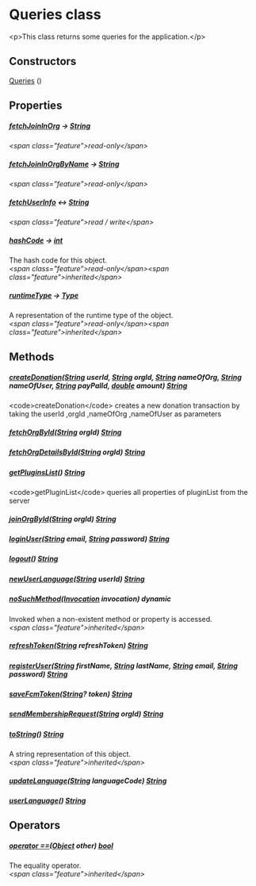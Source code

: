 


# Queries class









\<p\>This class returns some queries for the application.\</p\>




## Constructors

[Queries](../utils_queries/Queries/Queries.md) ()

   


## Properties

##### [fetchJoinInOrg](../utils_queries/Queries/fetchJoinInOrg.md) &#8594; [String](https:api.flutter.dev/flutter/dart-core/String-class.html)



  
_\<span class="feature"\>read-only\</span\>_



##### [fetchJoinInOrgByName](../utils_queries/Queries/fetchJoinInOrgByName.md) &#8594; [String](https:api.flutter.dev/flutter/dart-core/String-class.html)



  
_\<span class="feature"\>read-only\</span\>_



##### [fetchUserInfo](../utils_queries/Queries/fetchUserInfo.md) &#8596; [String](https:api.flutter.dev/flutter/dart-core/String-class.html)



  
_\<span class="feature"\>read / write\</span\>_



##### [hashCode](https:api.flutter.dev/flutter/dart-core/Object/hashCode.html) &#8594; [int](https:api.flutter.dev/flutter/dart-core/int-class.html)



The hash code for this object.  
_\<span class="feature"\>read-only\</span\>\<span class="feature"\>inherited\</span\>_



##### [runtimeType](https:api.flutter.dev/flutter/dart-core/Object/runtimeType.html) &#8594; [Type](https:api.flutter.dev/flutter/dart-core/Type-class.html)



A representation of the runtime type of the object.  
_\<span class="feature"\>read-only\</span\>\<span class="feature"\>inherited\</span\>_





## Methods

##### [createDonation](../utils_queries/Queries/createDonation.md)([String](https:api.flutter.dev/flutter/dart-core/String-class.html) userId, [String](https:api.flutter.dev/flutter/dart-core/String-class.html) orgId, [String](https:api.flutter.dev/flutter/dart-core/String-class.html) nameOfOrg, [String](https:api.flutter.dev/flutter/dart-core/String-class.html) nameOfUser, [String](https:api.flutter.dev/flutter/dart-core/String-class.html) payPalId, [double](https:api.flutter.dev/flutter/dart-core/double-class.html) amount) [String](https:api.flutter.dev/flutter/dart-core/String-class.html)



\<code\>createDonation\</code\> creates a new donation transaction by taking the userId ,orgId ,nameOfOrg ,nameOfUser as parameters  




##### [fetchOrgById](../utils_queries/Queries/fetchOrgById.md)([String](https:api.flutter.dev/flutter/dart-core/String-class.html) orgId) [String](https:api.flutter.dev/flutter/dart-core/String-class.html)



  




##### [fetchOrgDetailsById](../utils_queries/Queries/fetchOrgDetailsById.md)([String](https:api.flutter.dev/flutter/dart-core/String-class.html) orgId) [String](https:api.flutter.dev/flutter/dart-core/String-class.html)



  




##### [getPluginsList](../utils_queries/Queries/getPluginsList.md)() [String](https:api.flutter.dev/flutter/dart-core/String-class.html)



\<code\>getPluginList\</code\> queries all properties of  pluginList from the server  




##### [joinOrgById](../utils_queries/Queries/joinOrgById.md)([String](https:api.flutter.dev/flutter/dart-core/String-class.html) orgId) [String](https:api.flutter.dev/flutter/dart-core/String-class.html)



  




##### [loginUser](../utils_queries/Queries/loginUser.md)([String](https:api.flutter.dev/flutter/dart-core/String-class.html) email, [String](https:api.flutter.dev/flutter/dart-core/String-class.html) password) [String](https:api.flutter.dev/flutter/dart-core/String-class.html)



  




##### [logout](../utils_queries/Queries/logout.md)() [String](https:api.flutter.dev/flutter/dart-core/String-class.html)



  




##### [newUserLanguage](../utils_queries/Queries/newUserLanguage.md)([String](https:api.flutter.dev/flutter/dart-core/String-class.html) userId) [String](https:api.flutter.dev/flutter/dart-core/String-class.html)



  




##### [noSuchMethod](https:api.flutter.dev/flutter/dart-core/Object/noSuchMethod.html)([Invocation](https:api.flutter.dev/flutter/dart-core/Invocation-class.html) invocation) dynamic



Invoked when a non-existent method or property is accessed.  
_\<span class="feature"\>inherited\</span\>_



##### [refreshToken](../utils_queries/Queries/refreshToken.md)([String](https:api.flutter.dev/flutter/dart-core/String-class.html) refreshToken) [String](https:api.flutter.dev/flutter/dart-core/String-class.html)



  




##### [registerUser](../utils_queries/Queries/registerUser.md)([String](https:api.flutter.dev/flutter/dart-core/String-class.html) firstName, [String](https:api.flutter.dev/flutter/dart-core/String-class.html) lastName, [String](https:api.flutter.dev/flutter/dart-core/String-class.html) email, [String](https:api.flutter.dev/flutter/dart-core/String-class.html) password) [String](https:api.flutter.dev/flutter/dart-core/String-class.html)



  




##### [saveFcmToken](../utils_queries/Queries/saveFcmToken.md)([String](https:api.flutter.dev/flutter/dart-core/String-class.html)? token) [String](https:api.flutter.dev/flutter/dart-core/String-class.html)



  




##### [sendMembershipRequest](../utils_queries/Queries/sendMembershipRequest.md)([String](https:api.flutter.dev/flutter/dart-core/String-class.html) orgId) [String](https:api.flutter.dev/flutter/dart-core/String-class.html)



  




##### [toString](https:api.flutter.dev/flutter/dart-core/Object/toString.html)() [String](https:api.flutter.dev/flutter/dart-core/String-class.html)



A string representation of this object.  
_\<span class="feature"\>inherited\</span\>_



##### [updateLanguage](../utils_queries/Queries/updateLanguage.md)([String](https:api.flutter.dev/flutter/dart-core/String-class.html) languageCode) [String](https:api.flutter.dev/flutter/dart-core/String-class.html)



  




##### [userLanguage](../utils_queries/Queries/userLanguage.md)() [String](https:api.flutter.dev/flutter/dart-core/String-class.html)



  






## Operators

##### [operator ==](https:api.flutter.dev/flutter/dart-core/Object/operator_equals.html)([Object](https:api.flutter.dev/flutter/dart-core/Object-class.html) other) [bool](https:api.flutter.dev/flutter/dart-core/bool-class.html)



The equality operator.  
_\<span class="feature"\>inherited\</span\>_















